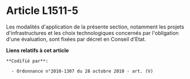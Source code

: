 # Article L1511-5

Les modalités d'application de la présente section, notamment les projets d'infrastructures et les choix technologiques
concernés par l'obligation d'une évaluation, sont fixées par décret en Conseil d'Etat.

**Liens relatifs à cet article**

	**Codifié par**:

	  - Ordonnance n°2010-1307 du 28 octobre 2010 - art. (V)

